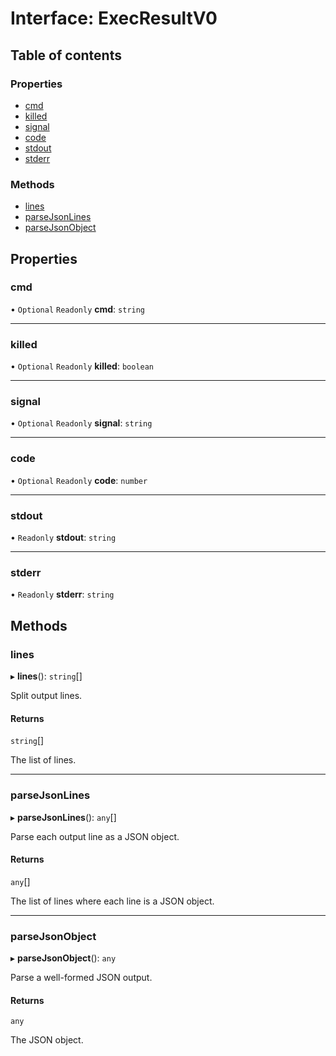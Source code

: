 # Interface: ExecResultV0

## Table of contents

### Properties

- [cmd](ExecResultV0.md#cmd)
- [killed](ExecResultV0.md#killed)
- [signal](ExecResultV0.md#signal)
- [code](ExecResultV0.md#code)
- [stdout](ExecResultV0.md#stdout)
- [stderr](ExecResultV0.md#stderr)

### Methods

- [lines](ExecResultV0.md#lines)
- [parseJsonLines](ExecResultV0.md#parsejsonlines)
- [parseJsonObject](ExecResultV0.md#parsejsonobject)

## Properties

### cmd

• `Optional` `Readonly` **cmd**: `string`

___

### killed

• `Optional` `Readonly` **killed**: `boolean`

___

### signal

• `Optional` `Readonly` **signal**: `string`

___

### code

• `Optional` `Readonly` **code**: `number`

___

### stdout

• `Readonly` **stdout**: `string`

___

### stderr

• `Readonly` **stderr**: `string`

## Methods

### lines

▸ **lines**(): `string`[]

Split output lines.

#### Returns

`string`[]

The list of lines.

___

### parseJsonLines

▸ **parseJsonLines**(): `any`[]

Parse each output line as a JSON object.

#### Returns

`any`[]

The list of lines where each line is a JSON object.

___

### parseJsonObject

▸ **parseJsonObject**(): `any`

Parse a well-formed JSON output.

#### Returns

`any`

The JSON object.
